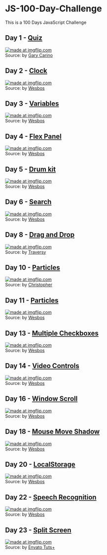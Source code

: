 # JS-100-Day-Challenge

This is a 100 Days JavaScript Challenge

## Day 1 - [Quiz](https://github.com/wenyizag/JS-100-Day-Challenge/tree/master/JS%20-%20Day%201)
<a href="https://imgflip.com/gif/2bk94t"><img src="https://i.imgflip.com/2bk94t.gif" title="made at imgflip.com"/></a>
<br>Source: by [Gary Carino](https://codepen.io/gcarino/pen/LDgtn)

## Day 2 - [Clock](https://github.com/wenyizag/JS-100-Day-Challenge/tree/master/JS-Day2-Particals)
<a href="https://imgflip.com/gif/2bmkhy"><img src="https://i.imgflip.com/2bmkhy.gif" title="made at imgflip.com"/></a>
<br>Source: by [Wesbos](https://github.com/wesbos/JavaScript30/tree/master/03%20-%20CSS%20Variables)

## Day 3 - [Variables](https://github.com/wenyizag/JS-100-Day-Challenge/tree/master/JS-Day3-Variables)
<a href="https://imgflip.com/gif/2bqnqq"><img src="https://i.imgflip.com/2bqnqq.gif" title="made at imgflip.com"/></a>
<br>Source: by [Wesbos](https://github.com/wesbos/JavaScript30/tree/master/03%20-%20CSS%20Variables)

## Day 4 - [Flex Panel](https://github.com/wenyizag/JS-100-Day-Challenge/tree/master/JS-Day4-Flex%20Panel)
<a href="https://imgflip.com/gif/2brh8z"><img src="https://i.imgflip.com/2brh8z.gif" title="made at imgflip.com"/></a>
<br>Source: by [Wesbos](https://github.com/wesbos/JavaScript30/tree/master/05%20-%20Flex%20Panel%20Gallery)

## Day 5 - [Drum kit](https://github.com/wenyizag/JS-100-Day-Challenge/tree/master/JS-Day5-Drum%20Kit)
<a href="https://imgflip.com/gif/2by49b"><img src="https://i.imgflip.com/2by49b.gif" title="made at imgflip.com"/></a>
<br>Source: by [Wesbos](https://github.com/wesbos/JavaScript30/tree/master/01%20-%20JavaScript%20Drum%20Kit)

## Day 6 - [Search](https://github.com/wenyizag/JS-100-Day-Challenge/tree/master/JS-Day6-Search)
<a href="https://imgflip.com/gif/2bzfis"><img src="https://i.imgflip.com/2bzfis.gif" title="made at imgflip.com"/></a>
<br>Source: by [Wesbos](https://github.com/wesbos/JavaScript30/tree/master/06%20-%20Type%20Ahead)

## Day 8 - [Drag and Drop](https://github.com/wenyizag/JS-100-Day-Challenge/tree/master/JS-Day8-Drag%20and%20Drop)
<a href="https://imgflip.com/gif/2c17ei"><img src="https://i.imgflip.com/2c17ei.gif" title="made at imgflip.com"/></a>
<br>Source: by [Traversy](https://codepen.io/bradtraversy/pen/odmVgN)

## Day 10 - [Particles](https://github.com/wenyizag/JS-100-Day-Challenge/tree/master/JS-Day10-Particles)
<a href="https://imgflip.com/gif/2c6lm9"><img src="https://i.imgflip.com/2c6lm9.gif" title="made at imgflip.com"/></a>
<br>Source: by [Christopher](https://codepen.io/chriscourses/pen/MyaGvr)

## Day 11 - [Particles](https://github.com/wenyizag/JS-100-Day-Challenge/tree/master/JS-Day11-Canvas)
<a href="https://imgflip.com/gif/2c6vx9"><img src="https://i.imgflip.com/2c6vx9.gif" title="made at imgflip.com"/></a>
<br>Source: by [Wesbos](https://github.com/wesbos/JavaScript30/tree/master/08%20-%20Fun%20with%20HTML5%20Canvas)

## Day 13 - [Multiple Checkboxes](https://github.com/wenyizag/JS-100-Day-Challenge/tree/master/JS-Day13-Multiple%20Checkboxes)
<a href="https://imgflip.com/gif/2c8m83"><img src="https://i.imgflip.com/2c8m83.gif" title="made at imgflip.com"/></a>
<br>Source: by [Wesbos](https://github.com/wesbos/JavaScript30/tree/master/10%20-%20Hold%20Shift%20and%20Check%20Checkboxes)

## Day 14 - [Video Controls](https://github.com/wenyizag/JS-100-Day-Challenge/tree/master/JS-Day14-Video%20Controls)
<a href="https://imgflip.com/gif/2c99vs"><img src="https://i.imgflip.com/2c99vs.gif" title="made at imgflip.com"/></a>
<br>Source: by [Wesbos](https://github.com/wesbos/JavaScript30/tree/master/11%20-%20Custom%20Video%20Player)

## Day 16 - [Window Scroll](https://github.com/wenyizag/JS-100-Day-Challenge/tree/master/JS-Day16-Scroll)
<a href="https://imgflip.com/gif/2cb2pw"><img src="https://i.imgflip.com/2cb2pw.gif" title="made at imgflip.com"/></a>
<br>Source: by [Wesbos](https://github.com/wesbos/JavaScript30/tree/master/13%20-%20Slide%20in%20on%20Scroll)

## Day 18 - [Mouse Move Shadow](https://github.com/wenyizag/JS-100-Day-Challenge/tree/master/JS-Day18-Mouse%20Move%20Shadow)
<a href="https://imgflip.com/gif/2ccpl1"><img src="https://i.imgflip.com/2ccpl1.gif" title="made at imgflip.com"/></a>
<br>Source: by [Wesbos](https://github.com/wesbos/JavaScript30/tree/master/16%20-%20Mouse%20Move%20Shadow)

## Day 20 - [LocalStorage](https://github.com/wenyizag/JS-100-Day-Challenge/tree/master/JS-Day20-Localstorage)
<a href="https://imgflip.com/gif/2cdsob"><img src="https://i.imgflip.com/2cdsob.gif" title="made at imgflip.com"/></a>
<br>Source: by [Wesbos](https://github.com/wesbos/JavaScript30/tree/master/15%20-%20LocalStorage)

## Day 22 - [Speech Recognition](https://github.com/wenyizag/JS-100-Day-Challenge/tree/master/JS-Day22-Speech%20Recognition)
<a href="https://imgflip.com/gif/2ceim7"><img src="https://i.imgflip.com/2ceim7.gif" title="made at imgflip.com"/></a>
<br>Source: by [Wesbos](https://github.com/wesbos/JavaScript30/tree/master/20%20-%20Speech%20Detection)

## Day 23 - [Split Screen](https://github.com/wenyizag/JS-100-Day-Challenge/tree/master/JS-Day23-Split%20Screen)
<a href="https://imgflip.com/gif/2cni8x"><img src="https://i.imgflip.com/2cni8x.gif" title="made at imgflip.com"/></a>
<br>Source: by [Envato Tuts+](https://codepen.io/tutsplus/pen/bWKMoK)


